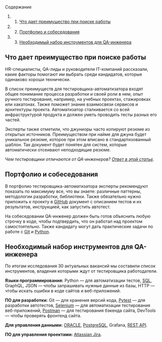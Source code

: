 Содержание

1. 1. [Что дает преимущество при поиске работы](https://blog.skillfactory.ru/chego-zhdut-rabotodateli-ot-testirovshhikov/#что-дает-преимущество-при-поиске-работы)
2. 2. [Портфолио и собеседования](https://blog.skillfactory.ru/chego-zhdut-rabotodateli-ot-testirovshhikov/#портфолио-и-собеседования)
3. 3. [Необходимый набор инструментов для QA-инженера](https://blog.skillfactory.ru/chego-zhdut-rabotodateli-ot-testirovshhikov/#необходимый-набор-инструментов-для-qaинженера)

## Что дает преимущество при поиске работы

HR-специалисты, QA-лиды и руководители IT-компаний рассказали, какие факторы помогают им выбрать среди кандидатов, которые одинаково хороши технически. 

В список преимуществ для тестировщика-автоматизатора входят общее понимание процесса разработки и своей роли в нем, опыт ручного тестирования, например, на учебных проектах, стажировках или хакатонах. Также поможет знание взаимосвязи сервисов и архитектуры проекта. Автоматизатор сталкивается со всей инфраструктурой продукта и должен уметь проводить тесты разных его частей.

Эксперты также отметили, что джуниоры часто копируют резюме из открытых источников. Преимуществом при найме для джуна будет уникальное резюме, которое при этом вписано в стандартизованный шаблон. Так документ будет понятен для систем, которые автоматически отсеивают неподходящие резюме. 

_Чем тестировщики отличаются от QA-инженеров?_ [_Ответ в этой статье_](https://blog.skillfactory.ru/chem-testirovshhik-otlichaetsya-ot-qa-inzhenera/)_._

## Портфолио и собеседования

В портфолио тестировщика-автоматизатора эксперты рекомендуют показать по максимуму все, что вы знаете: различные паттерны, методологии разработки, библиотеки. Также обязательно нужно приложить к проекту в [GitHub](https://blog.skillfactory.ru/glossary/github/) документ с описанием тестов и их результатов, инструкцией, как запустить автотест.

На собеседовании QA-инженер должен быть готов объяснить любую строчку в коде, чтобы подтвердить, что он работал над проектом самостоятельно. Также кандидату могут дать практические задачи по работе с [Git](https://blog.skillfactory.ru/glossary/git/) и [Python](https://blog.skillfactory.ru/glossary/python/).

## Необходимый набор инструментов для QA-инженера

По итогам исследования 30 актуальных вакансий мы составили список инструментов, владения которыми ждут от тестировщика работодатели.

**Языки программирования:** Python — для автоматизации тестов, [SQL](https://blog.skillfactory.ru/glossary/sql/), GraphQL, JSON — чтобы запрашивать нужные данные из базы, HTTP — чтобы искать ошибки в коде сайтов и веб-приложений.

**ПО для разработки:** Git — для хранения версий кода, [Pytest](https://blog.skillfactory.ru/glossary/pytest/) — для разработки автотестов, [Selenium](https://blog.skillfactory.ru/glossary/selenium-webdriver/) — для автоматизации тестирования веб-приложений, [Postman](https://blog.skillfactory.ru/glossary/postman/) — для тестирования бэкенда сайта, DevTools — чтобы проверять фронтенд сайта.

**Для управления данными:** [ORACLE](https://blog.skillfactory.ru/glossary/oracle-database/), [PostgreSQL](https://blog.skillfactory.ru/glossary/postgresql/), Grafana, [REST API](https://blog.skillfactory.ru/glossary/rest-api/).

**ПО для управления проектами:** [Atlassian Jira](https://blog.skillfactory.ru/glossary/jira/).